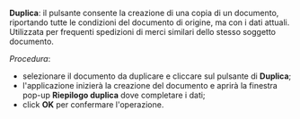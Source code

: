 **Duplica**: il pulsante consente la creazione di una copia di un documento, riportando tutte le condizioni del documento di origine, ma con i dati attuali.  
Utilizzata per frequenti spedizioni di merci similari dello stesso soggetto documento.

*Procedura*:  
- selezionare il documento da duplicare e cliccare sul pulsante di **Duplica**;  
- l'applicazione inizierà la creazione del documento e aprirà la finestra pop-up **Riepilogo duplica** dove completare i dati;    
- click **OK** per confermare l'operazione.